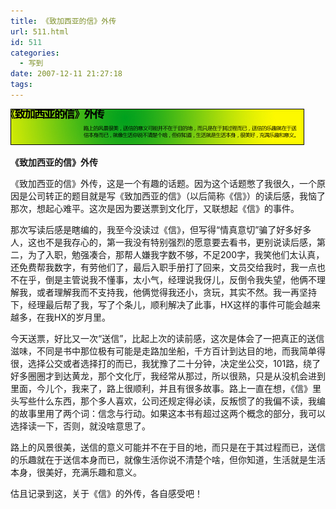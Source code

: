 ```yaml
---
title: 《致加西亚的信》外传
url: 511.html
id: 511
categories:
  - 写到
date: 2007-12-11 21:27:18
tags:
---
```


![](/images/attachments/month_0712/u20071211212556.jpg)  
  

**《致加西亚的信》外传**

  
《致加西亚的信》外传，这是一个有趣的话题。因为这个话题憋了我很久，一个原因是公司转正的题目就是写《致加西亚的信》（以后简称《信》）的读后感，我恼了那次，想起心难平。这次是因为要送票到文化厅，又联想起《信》的事件。  
  
那次写读后感是瞎编的，我至今没读过《信》，但写得“情真意切”骗了好多好多人，这也不是我存心的，第一我没有特别强烈的愿意要去看书，更别说读后感，第二，为了入职，勉强凑合，那帮人嫌我字数不够，不足200字，我笑他们太认真，还免费帮我数字，有劳他们了，最后入职手册打了回来，文员交给我时，我一点也不在乎，倒是主管说我不懂事，太小气，经理说我伢儿，反倒令我失望，他俩不理解我，或者理解我而不支持我，他俩觉得我还小，贪玩，其实不然。我一再坚持下，经理最后帮了我，写了个条儿，顺利解决了此事，HX这样的事件可能会越来越多，在我HX的岁月里。  
  
今天送票，好比又一次“送信”，比起上次的读前感，这次是体会了一把真正的送信滋味，不同是书中那位极有可能是走路加坐船，千方百计到达目的地，而我简单得很，选择公交或者选择打的而已，我犹豫了二十分钟，决定坐公交，101路，绕了好多圈圈才到达黄龙，那个文化厅，我经常从那过，所以很熟，只是从没机会进到里面，今儿个，我来了，路上很顺利，并且有很多故事。路上一直在想，《信》里头写些什么东西，那个多人喜欢，公司还规定得必读，反叛惯了的我偏不读，我编的故事里用了两个词：信念与行动。如果这本书有超过这两个概念的部分，我可以选择读一下，否则，就没啥意思了。  
  
路上的风景很美，送信的意义可能并不在于目的地，而只是在于其过程而已，送信的乐趣就在于送信本身而已，就像生活你说不清楚个啥，但你知道，生活就是生活本身，很美好，充满乐趣和意义。  
  
估且记录到这，关于《信》的外传，各自感受吧！